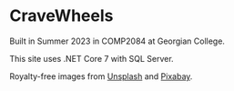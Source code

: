 <h1>CraveWheels</h1>
<p>Built in Summer 2023 in COMP2084 at Georgian College.</p>
<p>This site uses .NET Core 7 with SQL Server.</p>
<p>Royalty-free images from <a href="https://unsplash.com" target="_blank">Unsplash</a> and 
<a href="https://pixabay.com" target="_blank">Pixabay</a>.</p>
